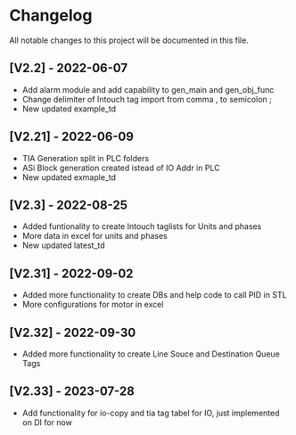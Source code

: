 # Changelog

All notable changes to this project will be documented in this file.

## [V2.2] - 2022-06-07
- Add alarm module and add capability to gen_main and gen_obj_func
- Change delimiter of Intouch tag import from comma , to semicolon ;
- New updated example_td

## [V2.21] - 2022-06-09
- TIA Generation split in PLC folders
- ASi Block generation created istead of IO Addr in PLC
- New updated exmaple_td

## [V2.3] - 2022-08-25
- Added funtionality to create Intouch taglists for Units and phases
- More data in excel for units and phases
- New updated latest_td

## [V2.31] - 2022-09-02
- Added more functionality to create DBs and help code to call PID in STL
- More configurations for motor in excel

## [V2.32] - 2022-09-30
- Added more functionality to create Line Souce and Destination Queue Tags

## [V2.33] - 2023-07-28
- Add functionality for io-copy and tia tag tabel for IO, just implemented on DI for now